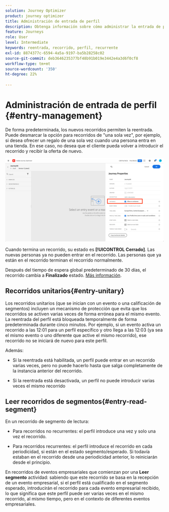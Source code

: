 ```yaml
---
solution: Journey Optimizer
product: journey optimizer
title: Administración de entrada de perfil
description: Obtenga información sobre cómo administrar la entrada de perfil
feature: Journeys
role: User
level: Intermediate
keywords: reentrada, recorrido, perfil, recurrente
exl-id: 8874377c-6594-4a5a-9197-ba5b28258c02
source-git-commit: deb3646235377bf48b91b019e3442e4a3d6f0cf8
workflow-type: tm+mt
source-wordcount: '350'
ht-degree: 22%

---
```


# Administración de entrada de perfil {#entry-management}

De forma predeterminada, los nuevos recorridos permiten la reentrada. Puede desmarcar la opción para recorridos de &quot;una sola vez&quot;, por ejemplo, si desea ofrecer un regalo de una sola vez cuando una persona entra en una tienda. En ese caso, no desea que el cliente pueda volver a introducir el recorrido y recibir la oferta de nuevo.

![](assets/journey-re-entrance.png)

Cuando termina un recorrido, su estado es **[!UICONTROL Cerrado]**. Las nuevas personas ya no pueden entrar en el recorrido. Las personas que ya están en el recorrido terminan el recorrido normalmente.

Después del tiempo de espera global predeterminado de 30 días, el recorrido cambia a **Finalizado** estado.  [Más información](journey-gs.md#global_timeout).


## Recorridos unitarios{#entry-unitary}

Los recorridos unitarios (que se inician con un evento o una calificación de segmentos) incluyen un mecanismo de protección que evita que los recorridos se activen varias veces de forma errónea para el mismo evento. La reentrada del perfil está bloqueada temporalmente de forma predeterminada durante cinco minutos. Por ejemplo, si un evento activa un recorrido a las 12:01 para un perfil específico y otro llega a las 12:03 (ya sea el mismo evento o uno diferente que active el mismo recorrido), ese recorrido no se iniciará de nuevo para este perfil.

Además:

* Si la reentrada está habilitada, un perfil puede entrar en un recorrido varias veces, pero no puede hacerlo hasta que salga completamente de la instancia anterior del recorrido.

* Si la reentrada está desactivada, un perfil no puede introducir varias veces el mismo recorrido

## Leer recorridos de segmentos{#entry-read-segment}

En un recorrido de segmento de lectura:

* Para recorridos no recurrentes: el perfil introduce una vez y solo una vez el recorrido.

* Para recorridos recurrentes: el perfil introduce el recorrido en cada periodicidad, si están en el estado segmento/esperado. Si todavía estaban en el recorrido desde una periodicidad anterior, lo reiniciarán desde el principio.

En recorridos de eventos empresariales que comienzan por una **Leer segmento** actividad: sabiendo que este recorrido se basa en la recepción de un evento empresarial, si el perfil está cualificado en el segmento esperado, introducirán el recorrido para cada evento empresarial recibido, lo que significa que este perfil puede ser varias veces en el mismo recorrido, al mismo tiempo, pero en el contexto de diferentes eventos empresariales.